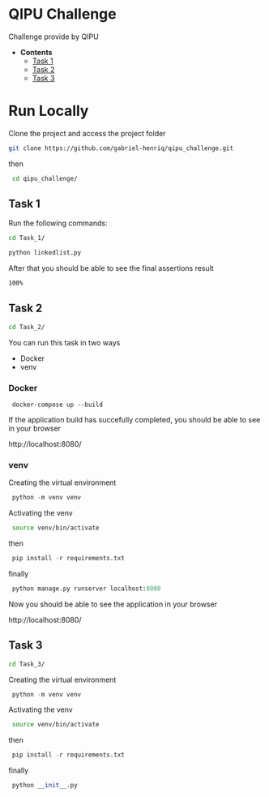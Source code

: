 
# QIPU Challenge

Challenge provide by QIPU

* **Contents**
    * [Task 1](#Task-1)
    * [Task 2](#Task-2)
    * [Task 3](#Task-3)


# Run Locally

Clone the project and access the project folder

```bash
git clone https://github.com/gabriel-henriq/qipu_challenge.git
```
then
```bash
 cd qipu_challenge/
```

## Task 1

Run the following commands:

```bash
cd Task_1/
```

```python
python linkedlist.py
```

After that you should be able to see the final assertions result

```bash
100%
```

## Task 2

```bash
cd Task_2/
```

You can run this task in two ways
* Docker
* venv


### Docker

```docker
 docker-compose up --build
```

If the application build has succefully completed, you should be able to see in your browser

http://localhost:8080/


### venv

Creating the virtual environment

```python
 python -m venv venv
```

Activating the venv

```bash
 source venv/bin/activate
```

then

```python
 pip install -r requirements.txt
```

finally

```python
 python manage.py runserver localhost:8080
```

Now you should be able to see the application in your browser

http://localhost:8080/



## Task 3

```bash
cd Task_3/
```

Creating the virtual environment

```python
 python -m venv venv
```

Activating the venv

```bash
 source venv/bin/activate
```

then

```python
 pip install -r requirements.txt
```

finally

```python
 python __init__.py
```

